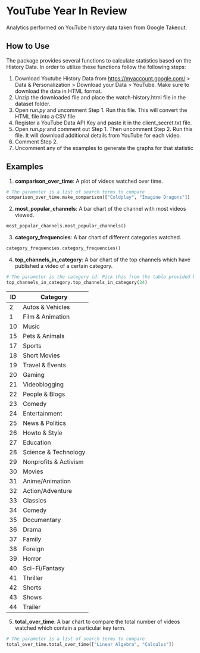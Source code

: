 # YouTube Year In Review
Analytics performed on YouTube history data taken from Google Takeout.

## How to Use
The package provides several functions to calculate statistics based on the History Data.
In order to utilize these functions follow the following steps:
1. Download Youtube History Data from https://myaccount.google.com/ > Data & Personalization > Download your Data > YouTube. Make sure to download the data in HTML format.
2. Unzip the downloaded file and place the watch-history.html file in the dataset folder.
3. Open *run.py* and uncomment Step 1. Run this file. This will convert the HTML file into a CSV file
4. Register a YouTube Data API Key and paste it in the client_secret.txt file.
5. Open *run.py* and comment out Step 1. Then uncomment Step 2. Run this file. It will download additional details from YouTube for each video.
6. Comment Step 2.
7. Uncomment any of the examples to generate the graphs for that statistic

## Examples
1. __comparison_over_time__: A plot of videos watched over time.
```python	
# The parameter is a list of search terms to compare
comparison_over_time.make_comparison(["Coldplay", "Imagine Dragons"])
```

2. __most_popular_channels__: A bar chart of the channel with most videos viewed.
```python	
most_popular_channels.most_popular_channels()
```

3. __category_frequencies__: A bar chart of different categories watched.
```python
category_frequencies.category_frequencies()
```

4. __top_channels_in_category__: A bar chart of the top channels which have published a video of a certain category.
```python
# The parameter is the category id. Pick this from the table provided below.
top_channels_in_category.top_channels_in_category(24)
```
| ID | Category             |
|----|----------------------|
| 2  | Autos & Vehicles 	|
| 1  | Film & Animation 	|
| 10 | Music 				|
| 15 | Pets & Animals 		|
| 17 | Sports 				|
| 18 | Short Movies 		|
| 19 | Travel & Events 		|
| 20 | Gaming 				|
| 21 | Videoblogging 		|
| 22 | People & Blogs 		|
| 23 | Comedy 				|
| 24 | Entertainment 		|
| 25 | News & Politics 		|
| 26 | Howto & Style 		|
| 27 | Education 			|
| 28 | Science & Technology |
| 29 | Nonprofits & Activism|
| 30 | Movies 				|
| 31 | Anime/Animation 		|
| 32 | Action/Adventure 	|
| 33 | Classics 			|
| 34 | Comedy 				|
| 35 | Documentary 			|
| 36 | Drama 				|
| 37 | Family 				|
| 38 | Foreign 				|
| 39 | Horror 				|
| 40 | Sci-Fi/Fantasy 		|
| 41 | Thriller 			|
| 42 | Shorts 				|
| 43 | Shows 				|
| 44 | Trailer 				|

5. __total_over_time__: A bar chart to compare the total number of videos watched which contain a particular key term.

```python
# The parameter is a list of search terms to compare
total_over_time.total_over_time(["Linear Algebra", "Calculus"])
```